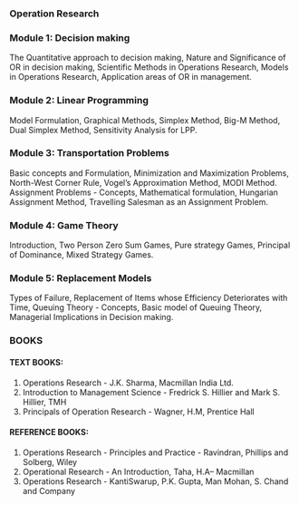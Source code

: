 ### Operation Research 

### Module 1: Decision making
The Quantitative approach to decision making, Nature and Significance of OR in decision
making, Scientific Methods in Operations Research, Models in Operations Research,
Application areas of OR in management. 

### Module 2: Linear Programming
Model Formulation, Graphical Methods, Simplex Method, Big-M Method, Dual Simplex
Method, Sensitivity Analysis for LPP. 

### Module 3: Transportation Problems
Basic concepts and Formulation, Minimization and Maximization Problems, North-West
Corner Rule, Vogel’s Approximation Method, MODI Method.
Assignment Problems - Concepts, Mathematical formulation, Hungarian Assignment
Method, Travelling Salesman as an Assignment Problem. 

### Module 4: Game Theory
Introduction, Two Person Zero Sum Games, Pure strategy Games, Principal of Dominance,
Mixed Strategy Games. 

### Module 5: Replacement Models
Types of Failure, Replacement of Items whose Efficiency Deteriorates with Time, Queuing
Theory - Concepts, Basic model of Queuing Theory, Managerial Implications in Decision
making. 


### BOOKS

#### TEXT BOOKS:
1. Operations Research - J.K. Sharma, Macmillan India Ltd.
2. Introduction to Management Science - Fredrick S. Hillier and Mark S. Hillier, TMH
3. Principals of Operation Research - Wagner, H.M, Prentice Hall

#### REFERENCE BOOKS:
1. Operations Research - Principles and Practice - Ravindran, Phillips and Solberg, Wiley
2. Operational Research - An Introduction, Taha, H.A– Macmillan
3. Operations Research - KantiSwarup, P.K. Gupta, Man Mohan, S. Chand and Company